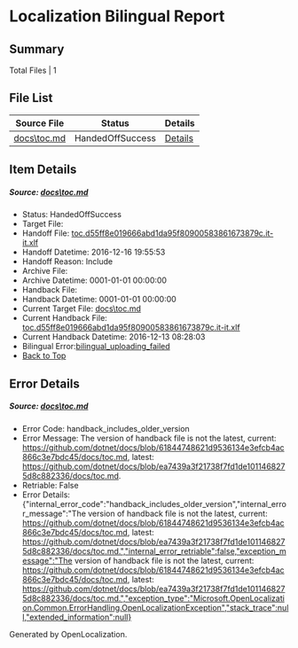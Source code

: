 # <a name='report-top'></a> Localization Bilingual Report

## Summary
 Total Files | 1

## File List
 Source File | Status | Details 
 ----------- | ------ | ------- 
 [docs\toc.md](https://github.com/dotnet/docs/blob/ea7439a3f21738f7fd1de1011468275d8c882336/docs/toc.md) | HandedOffSuccess | [Details](#c1f3e058cc69314ce2ea055774554d2d4e2b2a153412)

## Item Details
##### <a name='c1f3e058cc69314ce2ea055774554d2d4e2b2a153412'></a> Source: [docs\toc.md](https://github.com/dotnet/docs/blob/ea7439a3f21738f7fd1de1011468275d8c882336/docs/toc.md)
* Status: HandedOffSuccess
* Target File: 
* Handoff File: [toc.d55ff8e019666abd1da95f80900583861673879c.it-it.xlf](https://github.com/dotnet/docs.handoff/blob/f1a41d5460d7d0b848750559807e82686ec1f07f/ol-handoff/dotnet/docs.it-it/master/ht-p1/toc.d55ff8e019666abd1da95f80900583861673879c.it-it.xlf)
* Handoff Datetime: 2016-12-16 19:55:53
* Handoff Reason: Include
* Archive File: 
* Archive Datetime: 0001-01-01 00:00:00
* Handback File: 
* Handback Datetime: 0001-01-01 00:00:00
* Current Target File: [docs\toc.md](https://github.com/dotnet/docs.it-it/blob/bb5ebfd03ee89ecb7f01d6d460d6bfb7b8391cb4/docs/toc.md)
* Current Handback File: [toc.d55ff8e019666abd1da95f80900583861673879c.it-it.xlf](https://github.com/dotnet/docs.handback/blob/3f414f199bfaa71f443b25f87d5e0f55fe1810a6/ol-handback/dotnet/docs.it-it/master/ht-p1/toc.d55ff8e019666abd1da95f80900583861673879c.it-it.xlf)
* Current Handback Datetime: 2016-12-13 08:28:03
* Bilingual Error:[bilingual_uploading_failed](#c1f3e058cc69314ce2ea055774554d2d4e2b2a153412bilingual_uploading_failed)
* [Back to Top](#report-top)


## Error Details
##### <a name='c1f3e058cc69314ce2ea055774554d2d4e2b2a153412handback_includes_older_version'></a> Source: [docs\toc.md](#c1f3e058cc69314ce2ea055774554d2d4e2b2a153412)
* Error Code: handback_includes_older_version
* Error Message: The version of handback file is not the latest, current: https://github.com/dotnet/docs/blob/61844748621d9536134e3efcb4ac866c3e7bdc45/docs/toc.md, latest: https://github.com/dotnet/docs/blob/ea7439a3f21738f7fd1de1011468275d8c882336/docs/toc.md.
* Retriable: False
* Error Details: {"internal_error_code":"handback_includes_older_version","internal_error_message":"The version of handback file is not the latest, current: https://github.com/dotnet/docs/blob/61844748621d9536134e3efcb4ac866c3e7bdc45/docs/toc.md, latest: https://github.com/dotnet/docs/blob/ea7439a3f21738f7fd1de1011468275d8c882336/docs/toc.md.","internal_error_retriable":false,"exception_message":"The version of handback file is not the latest, current: https://github.com/dotnet/docs/blob/61844748621d9536134e3efcb4ac866c3e7bdc45/docs/toc.md, latest: https://github.com/dotnet/docs/blob/ea7439a3f21738f7fd1de1011468275d8c882336/docs/toc.md.","exception_type":"Microsoft.OpenLocalization.Common.ErrorHandling.OpenLocalizationException","stack_trace":null,"extended_information":null}


Generated by OpenLocalization.
